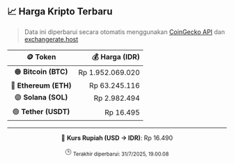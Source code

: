 

<!-- HARGA_KRIPTO -->
## 📈 Harga Kripto Terbaru

> Data ini diperbarui secara otomatis menggunakan [CoinGecko API](https://www.coingecko.com/) dan [exchangerate.host](https://exchangerate.host/)

<div align="center">

| 🪙 Token | 💰 Harga (IDR) |
|:------:|---------------:|
| 🟠 **Bitcoin (BTC)**   | Rp 1.952.069.020 |
| 🔵 **Ethereum (ETH)**  | Rp 63.245.116 |
| 🟣 **Solana (SOL)**    | Rp 2.982.494 |
| 🟢 **Tether (USDT)**   | Rp 16.495 |

---

💱 **Kurs Rupiah (USD → IDR)**: Rp 16.490

🕒 <sub>Terakhir diperbarui: 31/7/2025, 19.00.08</sub>

</div>
<!-- /HARGA_KRIPTO -->